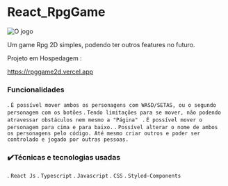 # React_RpgGame

![O jogo](https://i.imgur.com/ozBmLZM.png)

Um game Rpg 2D simples, podendo ter outros features no futuro.

Projeto em Hospedagem :

https://rpggame2d.vercel.app

### Funcionalidades 

 .  ``É possível mover ambos os personagens com WASD/SETAS, ou o segundo personagem com os botões``
 .  ``Tendo limitações para se mover, não podendo atravessar obstáculos nem mesmo a "Página" ``
 .  ``É possível mover o personagem para cima e para baixo.``
 .  ``Possível alterar o nome de ambos os personagens pelo código. Até mesmo criar outros e poder ser controlado e jogado por outras pessoas.``
 
### :heavy_check_mark:Técnicas e tecnologias usadas
  .  ``React Js``
  .  ``Typescript``
  .  ``Javascript``
  .  ``CSS``
  .  ``Styled-Components``
